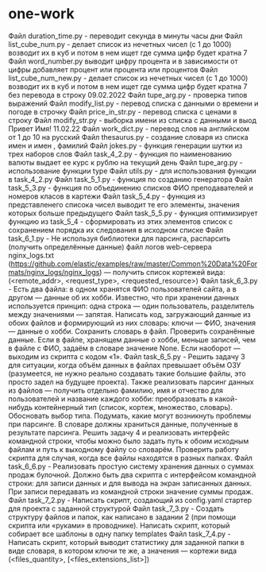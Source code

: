 # one-work
Файл duration_time.py - переводит секунда в минуты часы дни
Файл list_cube_num.py - делает список из нечетных чисел (с 1 до 1000) возводит их в куб и потом в нем ищет где сумма цифр будет кратна 7
Файл word_number.py выводит цифру процента и в зависимости от цифры добавляет процент или процента или процентов
Файл list_cube_num_new.py - делает список из нечетных чисел (с 1 до 1000) возводит их в куб и потом в нем ищет где сумма цифр будет кратна 7 без перевода в строку
09.02.2022
Файл tupe_arg.py - проверка типов выражений
Файл modify_list.py - перевод списка с данными о времени и погоде в строчку
Файл price_in_str.py - перевод списка с ценами в строку
Файл modify_str.py - выборка имени из списка с данными и выод Привет Имя!
11.02.22
Файл work_dict.py - перевод слов на английском от 1 до 10 на русский
Файл thesaurus.py - создание словаря из списка имен и имен , фамилий
Файл jokes.py - функция генерации шутки из трех наборов слов
Файл task_4_2.py - функция по наименованию валюты выдает ее курс к рублю на текущий день
Файл tupe_arg.py - использование функции type
Файл utils.py - для использования функции в task_4_2.py
Файл task_5_1.py - функция по созданию генератора
Файл task_5_3.py - функция по объединению списков ФИО преподавателей и номеров класов в картежи
Файл task_5_4.py - функция из представленего списока чисел выводит те его элементы, значения которых больше предыдущего
Файл task_5_5.py - функция оптимизирует функцию из task_5_4  - cформировать из этих элементов список с сохранением порядка их следования в исходном списке
Файл task_6_1.py - Не используя библиотеки для парсинга, распарсить (получить определённые данные) файл логов web-сервера nginx_logs.txt
(https://github.com/elastic/examples/raw/master/Common%20Data%20Formats/nginx_logs/nginx_logs) — получить список кортежей вида: (<remote_addr>, <request_type>, <requested_resource>)
Файл task_6_3.py - Есть два файла: в одном хранятся ФИО пользователей сайта, а в другом — данные об их хобби. Известно, что при хранении данных используется принцип: одна строка — один пользователь, разделитель между значениями — запятая. Написать код, загружающий данные из обоих файлов и формирующий из них словарь: ключи — ФИО, значения — данные о хобби. Сохранить словарь в файл. Проверить сохранённые данные. Если в файле, хранящем данные о хобби, меньше записей, чем в файле с ФИО, задаём в словаре значение None. Если наоборот — выходим из скрипта с кодом «1».
Файл task_6_5.py - Решить задачу 3 для ситуации, когда объём данных в файлах превышает объём ОЗУ (разумеется, не нужно реально создавать такие большие файлы, это просто задел на будущее проекта). Также реализовать парсинг данных из файлов — получить отдельно фамилию, имя и отчество для пользователей и название каждого хобби: преобразовать в какой-нибудь контейнерный тип (список, кортеж, множество, словарь). Обосновать выбор типа. Подумать, какие могут возникнуть проблемы при парсинге. В словаре должны храниться данные, полученные в результате парсинга.
Решить задачу 4 и реализовать интерфейс командной строки, чтобы можно было задать путь к обоим исходным файлам и путь к выходному файлу со словарём. Проверить работу скрипта для случая, когда все файлы находятся в разных папках.
Файл task_6_6.py - Реализовать простую систему хранения данных о суммах продаж булочной. Должно быть два скрипта с интерфейсом командной строки: для записи данных и для вывода на экран записанных данных. При записи передавать из командной строки значение суммы продаж.
Файл task_7_2.py - Написать скрипт, создающий из config.yaml стартер для проекта с заданной структурой
Файл task_7_3.py - Создать структуру файлов и папок, как написано в задании 2 (при помощи скрипта или «руками» в проводнике). Написать скрипт, который собирает все шаблоны в одну папку templates
Файл task_7_4.py - Написать скрипт, который выводит статистику для заданной папки в виде словаря, в котором ключи те же, а значения — кортежи вида (<files_quantity>, [<files_extensions_list>])









